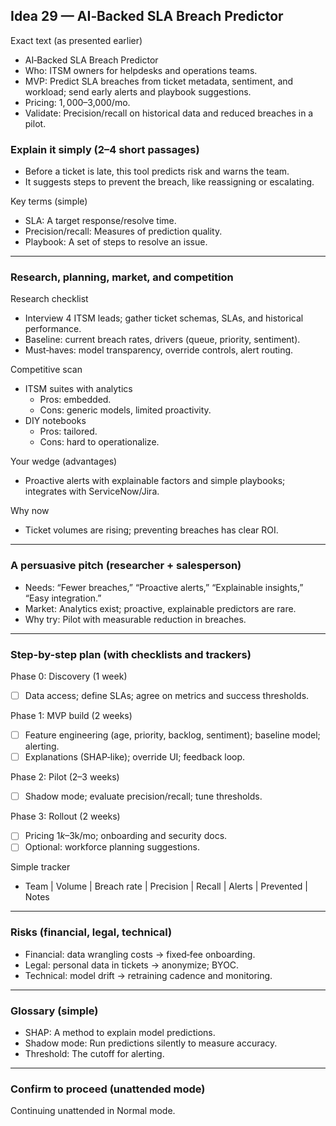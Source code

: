 ## Idea 29 — AI‑Backed SLA Breach Predictor

Exact text (as presented earlier)

- AI‑Backed SLA Breach Predictor
- Who: ITSM owners for helpdesks and operations teams.
- MVP: Predict SLA breaches from ticket metadata, sentiment, and workload; send early alerts and playbook suggestions.
- Pricing: $1,000–$3,000/mo.
- Validate: Precision/recall on historical data and reduced breaches in a pilot.

### Explain it simply (2–4 short passages)

- Before a ticket is late, this tool predicts risk and warns the team.
- It suggests steps to prevent the breach, like reassigning or escalating.

Key terms (simple)

- SLA: A target response/resolve time.
- Precision/recall: Measures of prediction quality.
- Playbook: A set of steps to resolve an issue.

---

### Research, planning, market, and competition

Research checklist

- Interview 4 ITSM leads; gather ticket schemas, SLAs, and historical performance.
- Baseline: current breach rates, drivers (queue, priority, sentiment).
- Must‑haves: model transparency, override controls, alert routing.

Competitive scan

- ITSM suites with analytics
  - Pros: embedded.
  - Cons: generic models, limited proactivity.
- DIY notebooks
  - Pros: tailored.
  - Cons: hard to operationalize.

Your wedge (advantages)

- Proactive alerts with explainable factors and simple playbooks; integrates with ServiceNow/Jira.

Why now

- Ticket volumes are rising; preventing breaches has clear ROI.

---

### A persuasive pitch (researcher + salesperson)

- Needs: “Fewer breaches,” “Proactive alerts,” “Explainable insights,” “Easy integration.”
- Market: Analytics exist; proactive, explainable predictors are rare.
- Why try: Pilot with measurable reduction in breaches.

---

### Step-by-step plan (with checklists and trackers)

Phase 0: Discovery (1 week)

- [ ] Data access; define SLAs; agree on metrics and success thresholds.

Phase 1: MVP build (2 weeks)

- [ ] Feature engineering (age, priority, backlog, sentiment); baseline model; alerting.
- [ ] Explanations (SHAP‑like); override UI; feedback loop.

Phase 2: Pilot (2–3 weeks)

- [ ] Shadow mode; evaluate precision/recall; tune thresholds.

Phase 3: Rollout (2 weeks)

- [ ] Pricing $1k–$3k/mo; onboarding and security docs.
- [ ] Optional: workforce planning suggestions.

Simple tracker

- Team | Volume | Breach rate | Precision | Recall | Alerts | Prevented | Notes

---

### Risks (financial, legal, technical)

- Financial: data wrangling costs → fixed‑fee onboarding.
- Legal: personal data in tickets → anonymize; BYOC.
- Technical: model drift → retraining cadence and monitoring.

---

### Glossary (simple)

- SHAP: A method to explain model predictions.
- Shadow mode: Run predictions silently to measure accuracy.
- Threshold: The cutoff for alerting.

---

### Confirm to proceed (unattended mode)

Continuing unattended in Normal mode.
